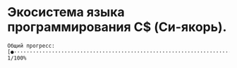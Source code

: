 # Экосистема языка программирования C$ (Си-якорь).
```
Общий прогресс: [●···································································································] 1/100%
```
